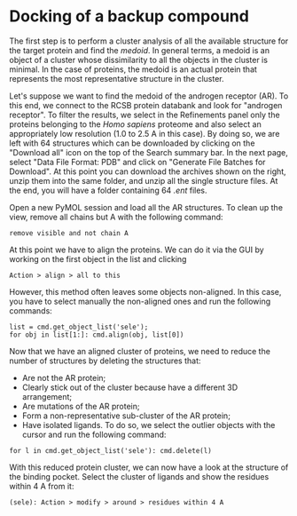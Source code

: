 # Docking of a backup compound

The first step is to perform a cluster analysis of all the available structure for the target protein and find the *medoid*. In general terms, a medoid is an object of a cluster whose dissimilarity to all the objects in the cluster is minimal. In the case of proteins, the medoid is an actual protein that represents the most representative structure in the cluster.

Let's suppose we want to find the medoid of the androgen receptor (AR). To this end, we connect to the RCSB protein databank and look for "androgen receptor". To filter the results, we select in the Refinements panel only the proteins belonging to the *Homo sapiens* proteome and also select an appropriately low resolution (1.0 to 2.5 A in this case). By doing so, we are left with 64 structures which can be downloaded by clicking on the "Download all" icon on the top of the Search summary bar. In the next page, select "Data File Format: PDB" and click on "Generate File Batches for Download". At this point you can download the archives shown on the right, unzip them into the same folder, and unzip all the single structure files. At the end, you will have a folder containing 64 *.ent* files.

Open a new PyMOL session and load all the AR structures. To clean up the view, remove all chains but A with the following command:
```
remove visible and not chain A
```
At this point we have to align the proteins. We can do it via the GUI by working on the first object in the list and clicking
```
Action > align > all to this
```
However, this method often leaves some objects non-aligned. In this case, you have to select manually the non-aligned ones and run the following commands:
```
list = cmd.get_object_list('sele');
for obj in list[1:]: cmd.align(obj, list[0])
```
Now that we have an aligned cluster of proteins, we need to reduce the number of structures by deleting the structures that:
 - Are not the AR protein;
 - Clearly stick out of the cluster because have a different 3D arrangement;
 - Are mutations of the AR protein;
 - Form a non-representative sub-cluster of the AR protein;
 - Have isolated ligands.
To do so, we select the outlier objects with the cursor and run the following command:
```
for l in cmd.get_object_list('sele'): cmd.delete(l)
```
With this reduced protein cluster, we can now have a look at the structure of the binding pocket. Select the cluster of ligands and show the residues within 4 A from it:
```
(sele): Action > modify > around > residues within 4 A
```
